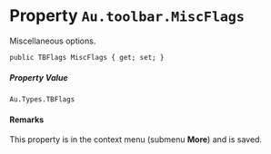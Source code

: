 # Property `Au.toolbar.MiscFlags`

Miscellaneous options.

```
public TBFlags MiscFlags { get; set; }
```

##### Property Value

`Au.Types.TBFlags`

#### Remarks

This property is in the context menu (submenu **More**) and is saved.